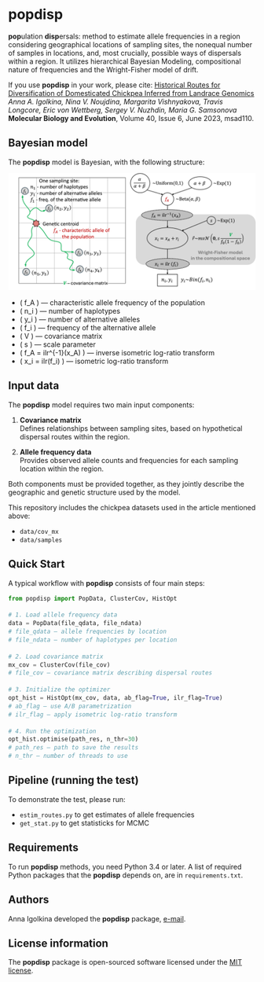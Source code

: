 # popdisp

**pop**ulation **disp**ersals: method to estimate allele frequencies in a region considering geographical locations of sampling sites, the nonequal number of samples in locations, and, most crucially, possible ways of dispersals within a region. It utilizes hierarchical Bayesian Modeling, compositional nature of frequencies and the Wright-Fisher model of drift.

If you use **popdisp** in your work, please cite:
[Historical Routes for Diversification of Domesticated Chickpea Inferred from Landrace Genomics](https://doi.org/10.1093/molbev/msad110)  
*Anna A. Igolkina, Nina V. Noujdina, Margarita Vishnyakova, Travis Longcore, Eric von Wettberg, Sergey V. Nuzhdin, Maria G. Samsonova*  
**Molecular Biology and Evolution**, Volume 40, Issue 6, June 2023, msad110.  


## Bayesian model

The **popdisp** model is Bayesian, with the following structure:

![Bayesian model](data/images/popdisp_bayesian.png)

- \( f_A \) — characteristic allele frequency of the population  
- \( n_i \) — number of haplotypes  
- \( y_i \) — number of alternative alleles  
- \( f_i \) — frequency of the alternative allele  
- \( V \) — covariance matrix  
- \( s \) — scale parameter  
- \( f_A = ilr^{-1}(x_A) \) — inverse isometric log-ratio transform  
- \( x_i = ilr(f_i) \) — isometric log-ratio transform  


## Input data

The **popdisp** model requires two main input components:

1. **Covariance matrix**  
   Defines relationships between sampling sites, based on hypothetical dispersal routes within the region.  

2. **Allele frequency data**  
   Provides observed allele counts and frequencies for each sampling location within the region.  

Both components must be provided together, as they jointly describe the geographic and genetic structure used by the model.

This repository includes the chickpea datasets used in the article mentioned above:  
- `data/cov_mx`  
- `data/samples`

## Quick Start

A typical workflow with **popdisp** consists of four main steps:  

```python
from popdisp import PopData, ClusterCov, HistOpt

# 1. Load allele frequency data
data = PopData(file_qdata, file_ndata)  
# file_qdata – allele frequencies by location
# file_ndata – number of haplotypes per location

# 2. Load covariance matrix
mx_cov = ClusterCov(file_cov)  
# file_cov – covariance matrix describing dispersal routes

# 3. Initialize the optimizer
opt_hist = HistOpt(mx_cov, data, ab_flag=True, ilr_flag=True)  
# ab_flag – use A/B parametrization
# ilr_flag – apply isometric log-ratio transform

# 4. Run the optimization
opt_hist.optimise(path_res, n_thr=30)  
# path_res – path to save the results
# n_thr – number of threads to use
```


## Pipeline (running the test)

To demonstrate the test, please run:
* `estim_routes.py` to get estimates of allele frequencies
* `get_stat.py` to get statisticks for MCMC


## Requirements

To run **popdisp** methods, you need Python 3.4 or later. A list of required Python packages that the **popdisp** depends on, are in `requirements.txt`.  


## Authors

Anna Igolkina developed the **popdisp** package, [e-mail](mailto:igolkinaanna11@gmail.com).    


## License information
The **popdisp** package is open-sourced software licensed under the [MIT license](https://opensource.org/licenses/MIT).





